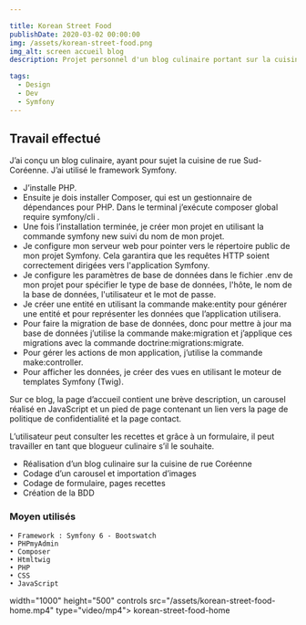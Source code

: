 ```yaml
---

title: Korean Street Food
publishDate: 2020-03-02 00:00:00
img: /assets/korean-street-food.png
img_alt: screen accueil blog
description: Projet personnel d'un blog culinaire portant sur la cuisine de rue Sud-Coréenne

tags:
  - Design
  - Dev
  - Symfony
---
```

## Travail effectué
J’ai conçu un blog culinaire, ayant pour sujet la cuisine de rue Sud-Coréenne. J’ai utilisé le framework Symfony.
- J’installe PHP.
- Ensuite je dois installer Composer, qui est un gestionnaire de dépendances pour PHP. Dans le terminal j’exécute composer global require symfony/cli .
- Une fois l’installation terminée, je créer mon projet en utilisant la commande symfony new suivi du nom de mon projet.
- Je configure mon serveur web pour pointer vers le répertoire public de mon projet Symfony. Cela garantira que les requêtes HTTP soient correctement dirigées vers l'application Symfony.
- Je configure les paramètres de base de données dans le fichier .env de mon projet pour spécifier le type de base de données, l'hôte, le nom de la base de données, l'utilisateur et le mot de passe. 
- Je créer une entité en utilisant  la commande make:entity pour générer une entité et pour représenter les données que l’application utilisera.
- Pour faire la migration de base de données, donc pour mettre à jour ma base de données j’utilise la commande make:migration et j’applique ces migrations avec la commande doctrine:migrations:migrate.
- Pour gérer les actions de mon application, j’utilise la commande make:controller.
- Pour afficher les données, je créer des vues en utilisant le moteur de templates Symfony (Twig).
> 
Sur ce blog, la page d’accueil contient une brève description, un carousel réalisé en JavaScript et un pied de
page contenant un lien vers la page de politique de confidentialité et la page contact.
> 
L’utilisateur peut consulter les recettes et grâce à un formulaire, il peut travailler en tant que blogueur culinaire s’il le souhaite.
>
- Réalisation d’un blog culinaire sur la cuisine de rue Coréenne 
- Codage d’un carousel et importation d’images 
- Codage de formulaire, pages recettes
- Création de la BDD 


### Moyen utilisés
    • Framework : Symfony 6 - Bootswatch
    • PHPmyAdmin
    • Composer
    • Htmltwig 
    • PHP  
    • CSS 
    • JavaScript




<div class="video-container"> width="1000" height="500" controls
  src="/assets/korean-street-food-home.mp4"
  type="video/mp4">
  korean-street-food-home
</div>
